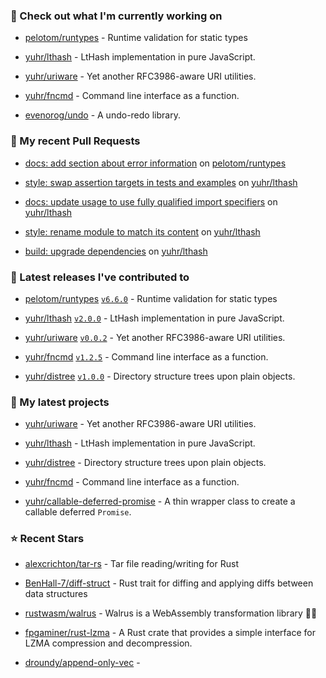 ### 👷 Check out what I'm currently working on



- [pelotom/runtypes](https://github.com/pelotom/runtypes) - Runtime validation for static types

- [yuhr/lthash](https://github.com/yuhr/lthash) - LtHash implementation in pure JavaScript.

- [yuhr/uriware](https://github.com/yuhr/uriware) - Yet another RFC3986-aware URI utilities.

- [yuhr/fncmd](https://github.com/yuhr/fncmd) - Command line interface as a function.

- [evenorog/undo](https://github.com/evenorog/undo) - A undo-redo library.

### 🔨 My recent Pull Requests



- [docs: add section about error information](https://github.com/pelotom/runtypes/pull/309) on [pelotom/runtypes](https://github.com/pelotom/runtypes)

- [style: swap assertion targets in tests and examples](https://github.com/yuhr/lthash/pull/8) on [yuhr/lthash](https://github.com/yuhr/lthash)

- [docs: update usage to use fully qualified import specifiers](https://github.com/yuhr/lthash/pull/7) on [yuhr/lthash](https://github.com/yuhr/lthash)

- [style: rename module to match its content](https://github.com/yuhr/lthash/pull/6) on [yuhr/lthash](https://github.com/yuhr/lthash)

- [build: upgrade dependencies](https://github.com/yuhr/lthash/pull/5) on [yuhr/lthash](https://github.com/yuhr/lthash)

### 🔭 Latest releases I've contributed to



- [pelotom/runtypes](https://github.com/pelotom/runtypes) [`v6.6.0`](https://github.com/pelotom/runtypes/releases/tag/v6.6.0) - Runtime validation for static types

- [yuhr/lthash](https://github.com/yuhr/lthash) [`v2.0.0`](https://github.com/yuhr/lthash/releases/tag/v2.0.0) - LtHash implementation in pure JavaScript.

- [yuhr/uriware](https://github.com/yuhr/uriware) [`v0.0.2`](https://github.com/yuhr/uriware/releases/tag/v0.0.2) - Yet another RFC3986-aware URI utilities.

- [yuhr/fncmd](https://github.com/yuhr/fncmd) [`v1.2.5`](https://github.com/yuhr/fncmd/releases/tag/v1.2.5) - Command line interface as a function.

- [yuhr/distree](https://github.com/yuhr/distree) [`v1.0.0`](https://github.com/yuhr/distree/releases/tag/v1.0.0) - Directory structure trees upon plain objects.

### 🌱 My latest projects



- [yuhr/uriware](https://github.com/yuhr/uriware) - Yet another RFC3986-aware URI utilities.

- [yuhr/lthash](https://github.com/yuhr/lthash) - LtHash implementation in pure JavaScript.

- [yuhr/distree](https://github.com/yuhr/distree) - Directory structure trees upon plain objects.

- [yuhr/fncmd](https://github.com/yuhr/fncmd) - Command line interface as a function.

- [yuhr/callable-deferred-promise](https://github.com/yuhr/callable-deferred-promise) - A thin wrapper class to create a callable deferred `Promise`.

### ⭐ Recent Stars



- [alexcrichton/tar-rs](https://github.com/alexcrichton/tar-rs) - Tar file reading/writing for Rust

- [BenHall-7/diff-struct](https://github.com/BenHall-7/diff-struct) - Rust trait for diffing and applying diffs between data structures

- [rustwasm/walrus](https://github.com/rustwasm/walrus) - Walrus is a WebAssembly transformation library 🌊🐘

- [fpgaminer/rust-lzma](https://github.com/fpgaminer/rust-lzma) - A Rust crate that provides a simple interface for LZMA compression and decompression.

- [droundy/append-only-vec](https://github.com/droundy/append-only-vec) - 